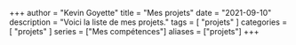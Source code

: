 +++
author = "Kevin Goyette"
title = "Mes projets"
date = "2021-09-10"
description = "Voici la liste de mes projets."
tags = [
    "projets"
]
categories = [
    "projets"
]
series = ["Mes compétences"]
aliases = ["projets"]
+++